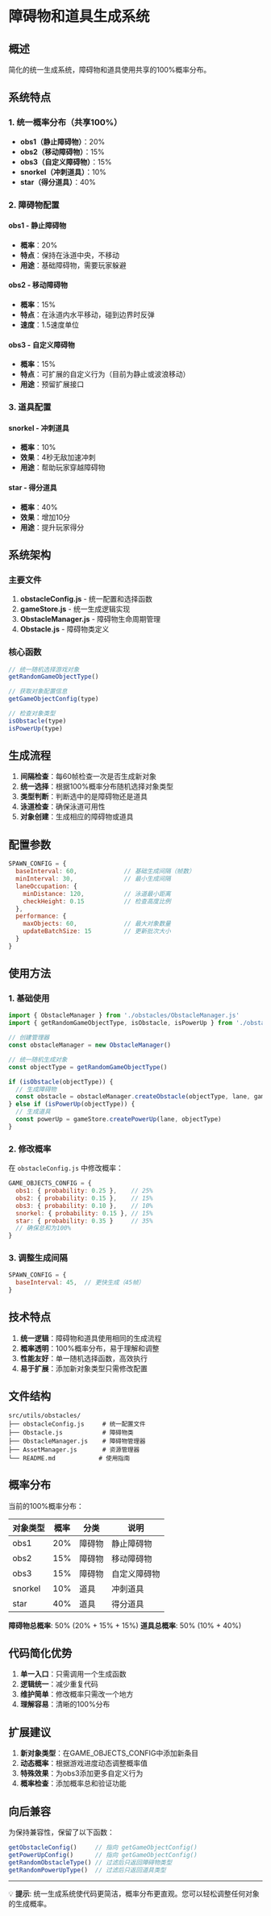 # 障碍物和道具生成系统

## 概述

简化的统一生成系统，障碍物和道具使用共享的100%概率分布。

## 系统特点

### 1. 统一概率分布（共享100%）
- **obs1（静止障碍物）**：20%
- **obs2（移动障碍物）**：15%
- **obs3（自定义障碍物）**：15%
- **snorkel（冲刺道具）**：10%
- **star（得分道具）**：40%

### 2. 障碍物配置

#### obs1 - 静止障碍物
- **概率**：20%
- **特点**：保持在泳道中央，不移动
- **用途**：基础障碍物，需要玩家躲避

#### obs2 - 移动障碍物  
- **概率**：15%
- **特点**：在泳道内水平移动，碰到边界时反弹
- **速度**：1.5速度单位

#### obs3 - 自定义障碍物
- **概率**：15%
- **特点**：可扩展的自定义行为（目前为静止或波浪移动）
- **用途**：预留扩展接口

### 3. 道具配置

#### snorkel - 冲刺道具
- **概率**：10%
- **效果**：4秒无敌加速冲刺
- **用途**：帮助玩家穿越障碍物

#### star - 得分道具
- **概率**：40%
- **效果**：增加10分
- **用途**：提升玩家得分

## 系统架构

### 主要文件

1. **obstacleConfig.js** - 统一配置和选择函数
2. **gameStore.js** - 统一生成逻辑实现  
3. **ObstacleManager.js** - 障碍物生命周期管理
4. **Obstacle.js** - 障碍物类定义

### 核心函数

```javascript
// 统一随机选择游戏对象
getRandomGameObjectType()

// 获取对象配置信息
getGameObjectConfig(type)

// 检查对象类型
isObstacle(type)
isPowerUp(type)
```

## 生成流程

1. **间隔检查**：每60帧检查一次是否生成新对象
2. **统一选择**：根据100%概率分布随机选择对象类型
3. **类型判断**：判断选中的是障碍物还是道具
4. **泳道检查**：确保泳道可用性
5. **对象创建**：生成相应的障碍物或道具

## 配置参数

```javascript
SPAWN_CONFIG = {
  baseInterval: 60,             // 基础生成间隔（帧数）
  minInterval: 30,              // 最小生成间隔
  laneOccupation: {
    minDistance: 120,           // 泳道最小距离
    checkHeight: 0.15           // 检查高度比例
  },
  performance: {
    maxObjects: 60,             // 最大对象数量
    updateBatchSize: 15         // 更新批次大小
  }
}
```

## 使用方法

### 1. 基础使用
```javascript
import { ObstacleManager } from './obstacles/ObstacleManager.js'
import { getRandomGameObjectType, isObstacle, isPowerUp } from './obstacles/obstacleConfig.js'

// 创建管理器
const obstacleManager = new ObstacleManager()

// 统一随机生成对象
const objectType = getRandomGameObjectType()

if (isObstacle(objectType)) {
  // 生成障碍物
  const obstacle = obstacleManager.createObstacle(objectType, lane, gameLayoutStore)
} else if (isPowerUp(objectType)) {
  // 生成道具
  const powerUp = gameStore.createPowerUp(lane, objectType)
}
```

### 2. 修改概率
在 `obstacleConfig.js` 中修改概率：

```javascript
GAME_OBJECTS_CONFIG = {
  obs1: { probability: 0.25 },    // 25%
  obs2: { probability: 0.15 },    // 15%
  obs3: { probability: 0.10 },    // 10%
  snorkel: { probability: 0.15 }, // 15%
  star: { probability: 0.35 }     // 35%
  // 确保总和为100%
}
```

### 3. 调整生成间隔
```javascript
SPAWN_CONFIG = {
  baseInterval: 45,  // 更快生成（45帧）
}
```

## 技术特点

1. **统一逻辑**：障碍物和道具使用相同的生成流程
2. **概率透明**：100%概率分布，易于理解和调整
3. **性能友好**：单一随机选择函数，高效执行
4. **易于扩展**：添加新对象类型只需修改配置

## 文件结构

```
src/utils/obstacles/
├── obstacleConfig.js     # 统一配置文件
├── Obstacle.js           # 障碍物类
├── ObstacleManager.js    # 障碍物管理器
├── AssetManager.js       # 资源管理器
└── README.md            # 使用指南
```

## 概率分布

当前的100%概率分布：

| 对象类型 | 概率 | 分类 | 说明 |
|----------|------|------|------|
| obs1     | 20%  | 障碍物 | 静止障碍物 |
| obs2     | 15%  | 障碍物 | 移动障碍物 |
| obs3     | 15%  | 障碍物 | 自定义障碍物 |
| snorkel  | 10%  | 道具 | 冲刺道具 |
| star     | 40%  | 道具 | 得分道具 |

**障碍物总概率**: 50% (20% + 15% + 15%)
**道具总概率**: 50% (10% + 40%)

## 代码简化优势

1. **单一入口**：只需调用一个生成函数
2. **逻辑统一**：减少重复代码
3. **维护简单**：修改概率只需改一个地方
4. **理解容易**：清晰的100%分布

## 扩展建议

1. **新对象类型**：在GAME_OBJECTS_CONFIG中添加新条目
2. **动态概率**：根据游戏进度动态调整概率值
3. **特殊效果**：为obs3添加更多自定义行为
4. **概率检查**：添加概率总和验证功能

## 向后兼容

为保持兼容性，保留了以下函数：
```javascript
getObstacleConfig()     // 指向 getGameObjectConfig()
getPowerUpConfig()      // 指向 getGameObjectConfig()
getRandomObstacleType() // 过滤后只返回障碍物类型
getRandomPowerUpType()  // 过滤后只返回道具类型
```

---

💡 **提示**: 统一生成系统使代码更简洁，概率分布更直观。您可以轻松调整任何对象的生成概率。 